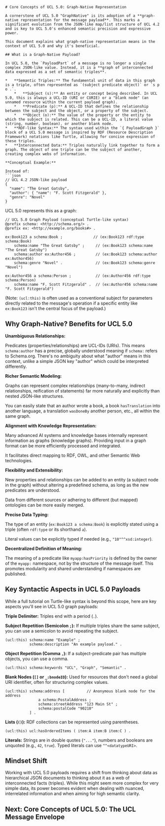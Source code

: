 ```
# Core Concepts of UCL 5.0: Graph-Native Representation

A cornerstone of UCL 5.0 "GraphNative" is its adoption of a **graph-native representation for the message payload**. This marks a significant evolution from the JSON-like map/list structure of UCL 4.2 and is key to UCL 5.0's enhanced semantic precision and expressive power.

This document explains what graph-native representation means in the context of UCL 5.0 and why it's beneficial.

## What is a Graph-Native Payload?

In UCL 5.0, the `PayloadPart` of a message is no longer a single complex JSON-like value. Instead, it is a **graph of interconnected data expressed as a set of semantic triples**.

*   **Semantic Triples:** The fundamental unit of data in this graph is a triple, often represented as `(subject predicate object)` or `s p o .`.
    *   **Subject (s):** An entity or concept being described. In UCL 5.0, this is always a UCL-ID (URI or CURIE) or a "blank node" (an unnamed resource within the current payload graph).
    *   **Predicate (p):** A UCL-ID that defines the relationship between the subject and the object, or a property of the subject.
    *   **Object (o):** The value of the property or the entity to which the subject is related. This can be a UCL-ID, a literal value (string, number, boolean), or another blank node.
*   **RDF-like Syntax:** The syntax used within the `{ PayloadGraph }` block of a UCL 5.0 message is inspired by RDF (Resource Description Framework) notations like Turtle, allowing for concise expression of these triples.
*   **Interconnected Data:** Triples naturally link together to form a graph. The object of one triple can be the subject of another, creating complex webs of information.

**Conceptual Example:**

Instead of:
```json
// UCL 4.2 JSON-like payload
{
  "name": "The Great Gatsby",
  "author": { "name": "F. Scott Fitzgerald" },
  "genre": "Novel"
}
```

UCL 5.0 represents this as a graph:

```turtle
// UCL 5.0 Graph Payload (conceptual Turtle-like syntax)
@prefix schema: <http://schema.org/> .
@prefix ex: <http://example.org/books#> .

ex:Book123 a schema:Book ;              // (ex:Book123 rdf:type schema:Book)
    schema:name "The Great Gatsby" ;     // (ex:Book123 schema:name "The Great Gatsby")
    schema:author ex:Author456 ;         // (ex:Book123 schema:author ex:Author456)
    schema:genre "Novel" .               // (ex:Book123 schema:genre "Novel")

ex:Author456 a schema:Person ;           // (ex:Author456 rdf:type schema:Person)
    schema:name "F. Scott Fitzgerald" .  // (ex:Author456 schema:name "F. Scott Fitzgerald")
```

(Note: `(ucl:this)` is often used as a conventional subject for parameters directly related to the message's operation if a specific entity like `ex:Book123` isn't the central focus of the payload.)

## Why Graph-Native? Benefits for UCL 5.0

**Unambiguous Relationships:**

Predicates (properties/relationships) are UCL-IDs (URIs). This means `schema:author` has a precise, globally understood meaning if `schema:` refers to Schema.org. There's no ambiguity about what "author" means in this context, unlike a simple JSON key "author" which could be interpreted differently.

**Richer Semantic Modeling:**

Graphs can represent complex relationships (many-to-many, indirect relationships, reification of statements) far more naturally and explicitly than nested JSON-like structures.

You can easily state that an author wrote a book, a book `hasTranslation` into another language, a translation `wasDoneBy` another person, etc., all within the same graph.

**Alignment with Knowledge Representation:**

Many advanced AI systems and knowledge bases internally represent information as graphs (knowledge graphs). Providing input in a graph format can be more efficiently processed and integrated.

It facilitates direct mapping to RDF, OWL, and other Semantic Web technologies.

**Flexibility and Extensibility:**

New properties and relationships can be added to an entity (a subject node in the graph) without altering a predefined schema, as long as the new predicates are understood.

Data from different sources or adhering to different (but mapped) ontologies can be more easily merged.

**Precise Data Typing:**

The type of an entity (`ex:Book123 a schema:Book`) is explicitly stated using a triple (often `rdf:type` or its shorthand `a`).

Literal values can be explicitly typed if needed (e.g., `"10"^^xsd:integer`).

**Decentralized Definition of Meaning:**

The meaning of a predicate like `myapp:hasPriority` is defined by the owner of the `myapp:` namespace, not by the structure of the message itself. This promotes modularity and shared understanding if namespaces are published.

## Key Syntactic Aspects in UCL 5.0 Payloads

While a full tutorial on Turtle-like syntax is beyond this scope, here are key aspects you'll see in UCL 5.0 graph payloads:

**Triple Delimiter:** Triples end with a period (`.`).

**Subject Repetition (Semicolon `;`):** If multiple triples share the same subject, you can use a semicolon to avoid repeating the subject.

```
(ucl:this) schema:name "Example" ;
           schema:description "An example payload." .
```

**Object Repetition (Comma `,`):** If a subject-predicate pair has multiple objects, you can use a comma.

```
(ucl:this) schema:keywords "UCL", "Graph", "Semantic" .
```

**Blank Nodes (`[]` or `_:bnodeID`):** Used for resources that don't need a global URI identifier, often for structuring complex values.

```
(ucl:this) schema:address [          // Anonymous blank node for the address
               a schema:PostalAddress ;
               schema:streetAddress "123 Main St" ;
               schema:postalCode "90210"
           ] .
```

**Lists (`()`):** RDF collections can be represented using parentheses.

```
(ucl:this) ucl:hasOrderedItems ( item:A item:B item:C ) .
```

**Literals:** Strings are in double quotes (`"..."`), numbers and booleans are unquoted (e.g., `42`, `true`). Typed literals can use `^^<datatypeURI>`.

## Mindset Shift

Working with UCL 5.0 payloads requires a shift from thinking about data as hierarchical JSON documents to thinking about it as a web of interconnected facts (triples). While this might seem more complex for very simple data, its power becomes evident when dealing with nuanced, interrelated information and when aiming for high semantic clarity.

## Next: Core Concepts of UCL 5.0: The UCL Message Envelope
```

